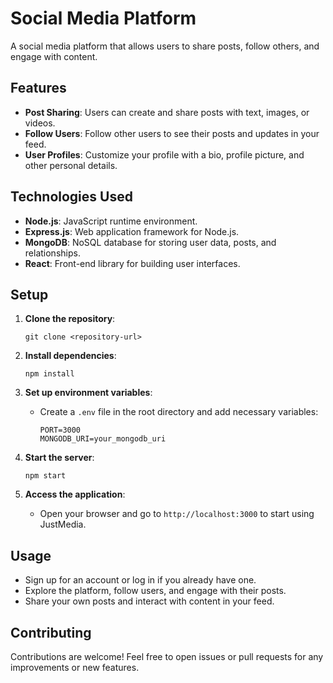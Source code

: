 # Social Media Platform

A social media platform that allows users to share posts, follow others, and engage with content.

## Features
- **Post Sharing**: Users can create and share posts with text, images, or videos.
- **Follow Users**: Follow other users to see their posts and updates in your feed.
- **User Profiles**: Customize your profile with a bio, profile picture, and other personal details.

## Technologies Used
- **Node.js**: JavaScript runtime environment.
- **Express.js**: Web application framework for Node.js.
- **MongoDB**: NoSQL database for storing user data, posts, and relationships.
- **React**: Front-end library for building user interfaces.

## Setup
1. **Clone the repository**:
   ```
   git clone <repository-url>

   ```

2. **Install dependencies**:
   ```
   npm install
   ```

3. **Set up environment variables**:
   - Create a `.env` file in the root directory and add necessary variables:
     ```
     PORT=3000
     MONGODB_URI=your_mongodb_uri
     ```

4. **Start the server**:
   ```
   npm start
   ```

5. **Access the application**:
   - Open your browser and go to `http://localhost:3000` to start using JustMedia.

## Usage
- Sign up for an account or log in if you already have one.
- Explore the platform, follow users, and engage with their posts.
- Share your own posts and interact with content in your feed.

## Contributing
Contributions are welcome! Feel free to open issues or pull requests for any improvements or new features.
